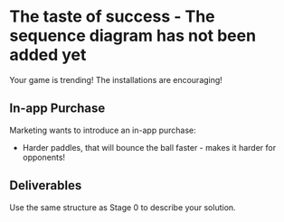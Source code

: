 # The taste of success - The sequence diagram has not been added yet

Your game is trending! The installations are encouraging!

## In-app Purchase

Marketing wants to introduce an in-app purchase:

- Harder paddles, that will bounce the ball faster -
makes it harder for opponents!

## Deliverables

Use the same structure as Stage 0 to describe your solution.
